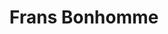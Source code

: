 ---
title: "Frans Bonhomme"
url: /montceau-les-mines/frans-bonhomme/
shop: matériel informatique
---